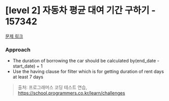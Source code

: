 # [level 2] 자동차 평균 대여 기간 구하기 - 157342 

[문제 링크](https://school.programmers.co.kr/learn/courses/30/lessons/157342) 

### Approach
- The duration of borrowing the car should be calculated by(end_date - start_date) + 1
- Use the having clause for filter which is for getting duration of rent days at least 7 days

> 출처: 프로그래머스 코딩 테스트 연습, https://school.programmers.co.kr/learn/challenges
